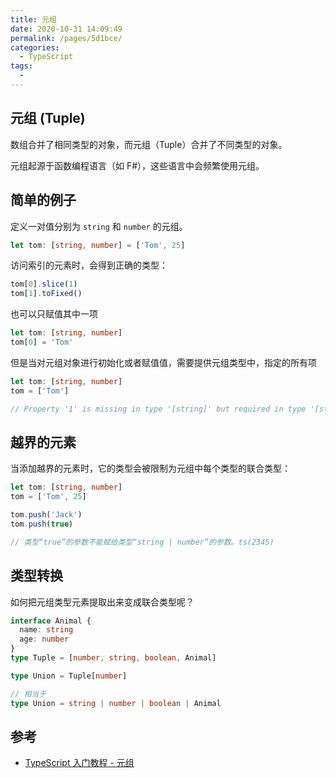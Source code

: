 ```yaml
---
title: 元组
date: 2020-10-31 14:09:49
permalink: /pages/5d1bce/
categories:
  - TypeScript
tags:
  -
---
```


## 元组 (Tuple)

数组合并了相同类型的对象，而元组（Tuple）合并了不同类型的对象。

元组起源于函数编程语言（如 F#），这些语言中会频繁使用元组。

## 简单的例子

定义一对值分别为 `string` 和 `number` 的元组。

```typescript
let tom: [string, number] = ['Tom', 25]
```

访问索引的元素时，会得到正确的类型：

```typescript
tom[0].slice(1)
tom[1].toFixed()
```

也可以只赋值其中一项

```typescript
let tom: [string, number]
tom[0] = 'Tom'
```

但是当对元组对象进行初始化或者赋值值，需要提供元组类型中，指定的所有项

```typescript
let tom: [string, number]
tom = ['Tom']

// Property '1' is missing in type '[string]' but required in type '[string, number]'.ts(2741)
```

## 越界的元素

当添加越界的元素时，它的类型会被限制为元组中每个类型的联合类型：

```typescript
let tom: [string, number]
tom = ['Tom', 25]

tom.push('Jack')
tom.push(true)

// 类型“true”的参数不能赋给类型“string | number”的参数。ts(2345)
```

## 类型转换

如何把元组类型元素提取出来变成联合类型呢？

```typescript
interface Animal {
  name: string
  age: number
}
type Tuple = [number, string, boolean, Animal]

type Union = Tuple[number]

// 相当于
type Union = string | number | boolean | Animal
```

## 参考

- [TypeScript 入门教程 - 元组](https://ts.xcatliu.com/advanced/tuple.html)
